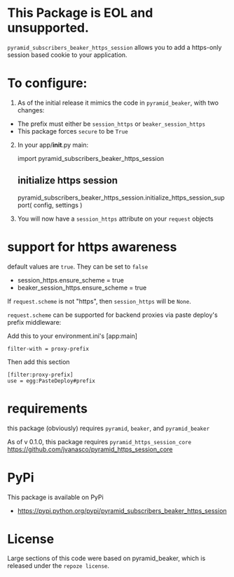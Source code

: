 This Package is EOL and unsupported.
====================================


`pyramid_subscribers_beaker_https_session` allows you to add a https-only
session based cookie to your application.

To configure:
=============

1. As of the initial release it mimics the code in `pyramid_beaker`,
   with two changes:

* The prefix must either be `session_https` or `beaker_session_https`
* This package forces `secure` to be `True`

2. In your app/__init__.py main:

	import pyramid_subscribers_beaker_https_session

	## initialize https session
    pyramid_subscribers_beaker_https_session.initialize_https_session_support(
    	config, settings
    )


3. You will now have a `session_https` attribute on your `request` objects

support for https awareness
===========================

default values are `true`.  They can be set to `false`

*	session_https.ensure_scheme = true
*	beaker_session_https.ensure_scheme = true

If `request.scheme` is not "https", then `session_https` will be `None`.

`request.scheme` can be supported for backend proxies via paste deploy's
prefix middleware:

Add this to your environment.ini's [app:main]

	filter-with = proxy-prefix

Then add this section

	[filter:proxy-prefix]
	use = egg:PasteDeploy#prefix


requirements
============

this package (obviously) requires `pyramid`, `beaker`, and `pyramid_beaker`

As of v 0.1.0, this package requires `pyramid_https_session_core` https://github.com/jvanasco/pyramid_https_session_core


PyPi
==========

This package is available on PyPi

* https://pypi.python.org/pypi/pyramid_subscribers_beaker_https_session


License
=======

Large sections of this code were based on pyramid_beaker, which is released under
the `repoze license`.
